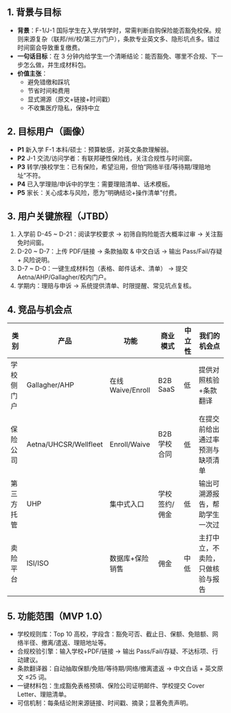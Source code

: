 ## 1. 背景与目标
- **背景**：F-1/J-1 国际学生在入学/转学时，常需判断自购保险能否豁免校保。规则来源复杂（联邦/州/校/第三方门户），条款专业英文多、隐形坑点多。错过时间窗会导致重复缴费。
- **一句话目标**：在 3 分钟内给学生一个清晰结论：能否豁免、哪里不合规、下一步怎么做，并生成材料包。
- **价值主张**：
  - 避免错缴和踩坑
  - 节省时间和费用
  - 显式溯源（原文+链接+时间戳）
  - 不收集医疗隐私，保持中立

## 2. 目标用户（画像）
- **P1** 新入学 F-1 本科/硕士：预算敏感，对英文条款理解弱。
- **P2** J-1 交流/访问学者：有联邦硬性保险线，关注合规性与时间窗。
- **P3** 转学/换校学生：已有保险，希望沿用，但怕“网络半径/等待期/理赔地址”不符。
- **P4** 已入学理赔/申诉中的学生：需要理赔清单、话术模板。
- **P5** 家长：关心成本与风险，愿为“明确结论+操作清单”付费。

## 3. 用户关键旅程（JTBD）
1. 入学前 D-45 ~ D-21：阅读学校要求 → 初筛自购险能否大概率过审 → 关注豁免时间窗。
2. D-20 ~ D-7：上传 PDF/链接 → 条款抽取 & 中文白话 → 输出 Pass/Fail/存疑 + 风险说明。
3. D-7 ~ D-0：一键生成材料包（表格、邮件话术、清单） → 提交 Aetna/AHP/Gallagher/校内门户。
4. 学期内：理赔与申诉 → 系统提供清单、时限提醒、常见坑点复核。

## 4. 竞品与机会点
| 类别 | 产品 | 功能 | 商业模式 | 中立性 | 我们的机会点 |
|------|------|------|----------|--------|--------------|
| 学校侧门户 | Gallagher/AHP | 在线 Waive/Enroll | B2B SaaS | 低 | 提供对照核验+条款翻译 |
| 保险公司 | Aetna/UHCSR/Wellfleet | Enroll/Waive | B2B 学校合同 | 低 | 在提交前给出通过率预测与缺项清单 |
| 第三方托管 | UHP | 集中式入口 | 学校签约/佣金 | 低 | 输出可溯源报告，帮助学生一次过 |
| 卖险平台 | ISI/ISO | 数据库+保险销售 | 佣金 | 中低 | 主打中立，不卖险，只做核验与报告 |

## 5. 功能范围（MVP 1.0）
- 学校规则库：Top 10 高校，字段含：豁免可否、截止日、保额、免赔额、网络半径、撤离/遣返、理赔地址等。
- 合规校验引擎：输入学校+PDF/链接 → 输出 Pass/Fail/存疑、不达标项、行动建议。
- 条款翻译器：自动抽取保额/免赔/等待期/网络/撤离遣返 → 中文白话 + 英文原文 ≤25 词。
- 一键材料包：生成豁免表格预填、保险公司证明邮件、学校提交 Cover Letter、理赔清单。
- 可信机制：每条结论附来源链接、时间戳、摘录；显著免责声明。

